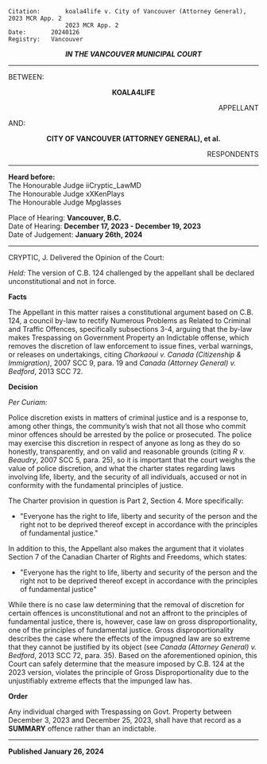 	Citation:       koala4life v. City of Vancouver (Attorney General), 2023 MCR App. 2
                	2023 MCR App. 2
	Date:		20240126
	Registry:	Vancouver

<p align="center"><b><i>
				IN THE VANCOUVER MUNICIPAL COURT
</b></i>

---

BETWEEN:
<p align="center"><b>		KOALA4LIFE			</b>
<p align="right">		APPELLANT
<p>				AND:
<p align="center"><b>		CITY OF VANCOUVER (ATTORNEY GENERAL), et al.		</b>
<p align="right">		RESPONDENTS

---
	
**Heard before:**
<br> The Honourable Judge iiCryptic_LawMD
<br> The Honourable Judge xXKenPlays
<br> The Honourable Judge Mpglasses

Place of Hearing: **Vancouver, B.C.**
<br>				Date of Hearing: **December 17, 2023 - December 19, 2023**
<br>				Date of Judgement: **January 26th, 2024**
	
---

CRYPTIC, J. Delivered the Opinion of the Court:

*Held:* The version of C.B. 124 challenged by the appellant shall be declared unconstitutional and not in force. 

**Facts**

The Appellant in this matter raises a constitutional argument based on C.B. 124, a council by-law to rectify Numerous Problems as Related to Criminal and Traffic Offences, specifically subsections 3-4, arguing that the by-law makes Trespassing on Government Property an Indictable offense, which removes the discretion of law enforcement to issue fines, verbal warnings, or releases on undertakings, citing *Charkaoui v. Canada (Citizenship & Immigration)*, 2007 SCC 9, para. 19 and *Canada (Attorney General) v. Bedford*, 2013 SCC 72. 

**Decision**

*Per Curiam:*

Police discretion exists in matters of criminal justice and is a response to, among other things, the community’s wish that not all those who commit minor offences should be arrested by the police or prosecuted. The police may exercise this discretion in respect of anyone as long as they do so honestly, transparently, and on valid and reasonable grounds (citing *R v. Beaudry*, 2007 SCC 5, para. 25), so it is important that the court weighs the value of police discretion, and what the charter states regarding laws involving life, liberty, and the security of all individuals, accused or not in conformity with the fundamental principles of justice.

The Charter provision in question is Part 2, Section 4. More specifically:

 - "Everyone has the right to life, liberty and security of the person and the right not to be deprived thereof except in accordance with the principles of fundamental justice."

In addition to this, the Appellant also makes the argument that it violates Section 7 of the Canadian Charter of Rights and Freedoms, which states:

 - "Everyone has the right to life, liberty and security of the person and the right not to be deprived thereof except in accordance with the principles of fundamental justice"

While there is no case law determining that the removal of discretion for certain offences is unconstitutional and not an affront to the principles of fundamental justice, there is, however, case law on gross disproportionality, one of the principles of fundamental justice. Gross disproportionality describes the case where the effects of the impugned law are so extreme that they cannot be justified by its object (see *Canada (Attorney General) v. Bedford*, 2013 SCC 72, para. 35). Based on the aforementioned opinion, this Court can safely determine that the measure imposed by C.B. 124 at the 2023 version, violates the principle of Gross Disproportionality due to the unjustifiably extreme effects that the impunged law has. 

**Order**

Any individual charged with Trespassing on Govt. Property between December 3, 2023 and December 25, 2023, shall have that record as a **SUMMARY** offence rather than an indictable. 

---
	
**Published January 26, 2024**
